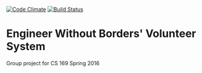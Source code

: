 [![Code Climate](https://codeclimate.com/github/dhhxu/projectscope/badges/gpa.svg)](https://codeclimate.com/github/dhhxu/projectscope)
[![Build Status](https://travis-ci.org/carmentang/engineerswithoutborders.svg?branch=master)](https://travis-ci.org/carmentang/engineerswithoutborders)

# Engineer Without Borders' Volunteer System

Group project for CS 169 Spring 2016

